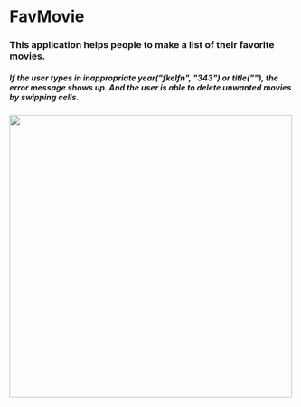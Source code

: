 # FavMovie
### This application helps people to make a list of their favorite movies.
##### If the user types in inappropriate year("fkelfn", "343") or title(""), the error message shows up. And the user is able to delete unwanted movies by swipping cells.
<img width="500px" src="https://user-images.githubusercontent.com/96739308/187875367-6cfda855-9105-4a98-aa1c-75a00c68aec6.jpg">
